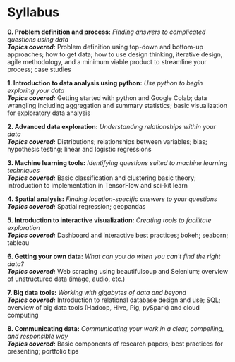 # Syllabus 

**0. Problem definition and process:** *Finding answers to complicated questions using data*  
__*Topics covered:*__ Problem definition using top-down and bottom-up approaches; how to get data; how to use design thinking, iterative design, agile methodology, and a minimum viable product to streamline your process; case studies  
    
**1. Introduction to data analysis using python:** *Use python to begin exploring your data*  
__*Topics covered:*__ Getting started with python and Google Colab; data wrangling including aggregation and summary statistics; basic visualization for exploratory data analysis     
  
**2. Advanced data exploration:** *Understanding relationships within your data*  
__*Topics covered:*__ Distributions; relationships between variables; bias; hypothesis testing; linear and logistic regressions  
  
**3. Machine learning tools:** *Identifying questions suited to machine learning techniques*  
__*Topics covered:*__ Basic classification and clustering basic theory; introduction to implementation in TensorFlow and sci-kit learn  
  
**4. Spatial analysis:** *Finding location-specific answers to your questions*  
__*Topics covered:*__ Spatial regression; geopandas  
  
**5. Introduction to interactive visualization:** *Creating tools to facilitate exploration*  
__*Topics covered:*__ Dashboard and interactive best practices; bokeh; seaborn; tableau  
  
**6. Getting your own data:** *What can you do when you can't find the right data?*  
__*Topics covered:*__  Web scraping using beautifulsoup and Selenium; overview of unstructured data (image, audio, etc.)
  
**7. Big data tools:** *Working with gigabytes of data and beyond*  
__*Topics covered:*__ Introduction to relational database design and use; SQL; overview of big data tools (Hadoop, Hive, Pig, pySpark) and cloud computing  
  
**8. Communicating data:** *Communicating your work in a clear, compelling, and responsible way*  
__*Topics covered:*__ Basic components of research papers; best practices for presenting; portfolio tips  
  
